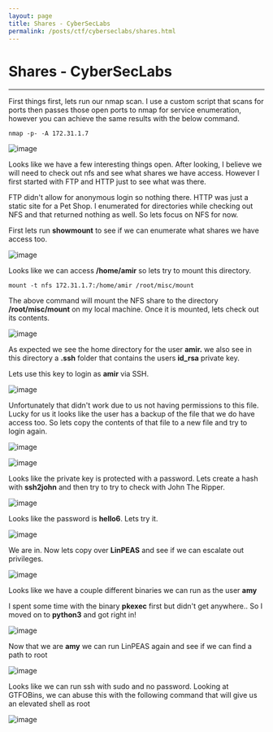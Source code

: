 ```yaml
---
layout: page
title: Shares - CyberSecLabs
permalink: /posts/ctf/cyberseclabs/shares.html
---
```


# Shares - CyberSecLabs
----


First things first, lets run our nmap scan.  I use a custom script that scans for ports then passes those open ports to nmap for service enumeration, however you can achieve the same results with the below command.

`nmap -p- -A 172.31.1.7`

![image](https://user-images.githubusercontent.com/50459517/109027534-842a6c00-7686-11eb-9051-4268f8dcc2da.png)

Looks like we have a few interesting things open.  After looking, I believe we will need to check out nfs and see what shares we have access.  However I first started with FTP and HTTP just to see what was there.

FTP didn't allow for anonymous login so nothing there.  HTTP was just a static site for a Pet Shop.  I enumerated for directories while checking out NFS and that returned nothing as well.  So lets focus on NFS for now.

First lets run **showmount** to see if we can enumerate what shares we have access too.

![image](https://user-images.githubusercontent.com/50459517/109027577-90162e00-7686-11eb-82f1-aa8a0c1327d3.png)

Looks like we can access **/home/amir** so lets try to mount this directory.

`mount -t nfs 172.31.1.7:/home/amir /root/misc/mount`

The above command will mount the NFS share to the directory **/root/misc/mount** on my local machine.  Once it is mounted, lets check out its contents.

![image](https://user-images.githubusercontent.com/50459517/109027617-9a382c80-7686-11eb-99b3-8d3a3ab58ff8.png)

As expected we see the home directory for the user **amir.**  we also see in this directory a **.ssh** folder that contains the users **id_rsa** private key.

Lets use this key to login as **amir** via SSH.

![image](https://user-images.githubusercontent.com/50459517/109027668-a623ee80-7686-11eb-8aad-5a4d87b3980d.png)

Unfortunately that didn't work due to us not having permissions to this file.  Lucky for us it looks like the user has a backup of the file that we do have access too.  So lets copy the contents of that file to a new file and try to login again.

![image](https://user-images.githubusercontent.com/50459517/109027708-b1771a00-7686-11eb-8b1d-463546d34570.png)

![image](https://user-images.githubusercontent.com/50459517/109027748-bc31af00-7686-11eb-9258-7bbe55f867cf.png)

Looks like the private key is protected with a password.  Lets create a hash with **ssh2john** and then try to try to check with John The Ripper.

![image](https://user-images.githubusercontent.com/50459517/109027791-c653ad80-7686-11eb-8bd2-5040c71296dd.png)

Looks like the password is **hello6**.  Lets try it.

![image](https://user-images.githubusercontent.com/50459517/109027842-d3709c80-7686-11eb-8e21-28f89fc75214.png)

We are in.  Now lets copy over **LinPEAS** and see if we can escalate out privileges.

![image](https://user-images.githubusercontent.com/50459517/109027874-dcfa0480-7686-11eb-8963-932ed7557359.png)

Looks like we have a couple different binaries we can run as the user **amy**

I spent some time with the binary **pkexec** first but didn't get anywhere.. So I moved on to **python3** and got right in!

![image](https://user-images.githubusercontent.com/50459517/109027920-e6836c80-7686-11eb-818e-1ca65e9bdb4f.png)

Now that we are **amy** we can run LinPEAS again and see if we can find a path to root

![image](https://user-images.githubusercontent.com/50459517/109027957-ef743e00-7686-11eb-8ec1-a0461b18a30c.png)

Looks like we can run ssh with sudo and no password.  Looking at GTFOBins, we can abuse this with the following command that will give us an elevated shell as root

![image](https://user-images.githubusercontent.com/50459517/109027991-f8fda600-7686-11eb-8425-0db1d3219388.png)
